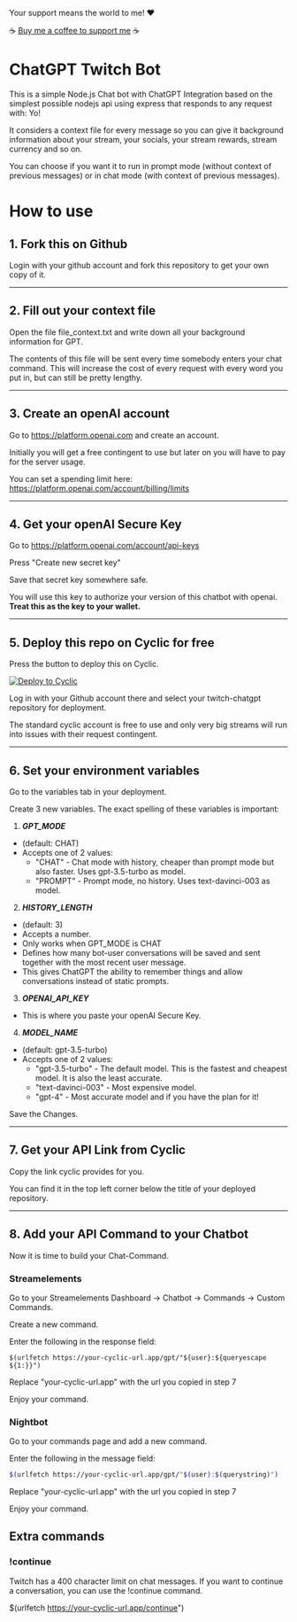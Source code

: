 Your support means the world to me! :heart:

☕ [Buy me a coffee to support me](https://www.buymeacoffee.com/osetinhas) ☕

# ChatGPT Twitch Bot

This is a simple Node.js Chat bot with ChatGPT Integration based on the simplest possible nodejs api using express that responds to any request with: Yo!

It considers a context file for every message so you can give it background information about your stream, your socials, your stream rewards, stream currency and so on. 

You can choose if you want it to run in prompt mode (without context of previous messages) or in chat mode (with context of previous messages).

# How to use

## 1. Fork this on Github
Login with your github account and fork this repository to get your own copy of it. 

---

## 2. Fill out your context file
Open the file file_context.txt and write down all your background information for GPT. 

The contents of this file will be sent every time somebody enters your chat command. This will increase the cost of every request with every word you put in, but can still be pretty lengthy. 

---

## 3. Create an openAI account
Go to https://platform.openai.com and create an account. 

Initially you will get a free contingent to use but later on you will have to pay for the server usage. 

You can set a spending limit here: https://platform.openai.com/account/billing/limits

---

## 4. Get your openAI Secure Key
Go to https://platform.openai.com/account/api-keys

Press "Create new secret key"

Save that secret key somewhere safe. 

You will use this key to authorize your version of this chatbot with openai. 
<strong>Treat this as the key to your wallet.</strong>

---

## 5. Deploy this repo on Cyclic for free
Press the button to deploy this on Cyclic.

[![Deploy to Cyclic](https://deploy.cyclic.app/button.svg)](https://deploy.cyclic.app/)

Log in with your Github account there and select your twitch-chatgpt repository for deployment. 

The standard cyclic account is free to use and only very big streams will run into issues with their request contingent.

---

## 6. Set your environment variables
Go to the variables tab in your deployment. 

Create 3 new variables. The exact spelling of these variables is important:

1. _**GPT_MODE**_
  - (default: CHAT)
  - Accepts one of 2 values:
    - "CHAT" - Chat mode with history, cheaper than prompt mode but also faster. Uses gpt-3.5-turbo as model.
    - "PROMPT" - Prompt mode, no history. Uses text-davinci-003 as model.

2. _**HISTORY_LENGTH**_
  - (default: 3)
  - Accepts a number.
  - Only works when GPT_MODE is CHAT
  - Defines how many bot-user conversations will be saved and sent together with the most recent user message.
  - This gives ChatGPT the ability to remember things and allow conversations instead of static prompts.

3. _**OPENAI_API_KEY**_
  - This is where you paste your openAI Secure Key.

4. _**MODEL_NAME**_
  - (default: gpt-3.5-turbo)
  - Accepts one of 2 values:
    - "gpt-3.5-turbo" - The default model. This is the fastest and cheapest model. It is also the least accurate.
    - "text-davinci-003" - Most expensive model.
    - "gpt-4" - Most accurate model and if you have the plan for it!

Save the Changes.

---

## 7. Get your API Link from Cyclic
Copy the link cyclic provides for you. 

You can find it in the top left corner below the title of your deployed repository.

---

## 8. Add your API Command to your Chatbot
Now it is time to build your Chat-Command. 


### Streamelements
Go to your Streamelements Dashboard -> Chatbot -> Commands -> Custom Commands.

Create a new command.

Enter the following in the response field:
```
$(urlfetch https://your-cyclic-url.app/gpt/"${user}:${queryescape ${1:}}")
```
Replace "your-cyclic-url.app" with the url you copied in step 7

Enjoy your command. 


### Nightbot
Go to your commands page and add a new command.

Enter the following in the message field:
```bash
$(urlfetch https://your-cyclic-url.app/gpt/"$(user):$(querystring)")
```
Replace "your-cyclic-url.app" with the url you copied in step 7

Enjoy your command. 

## Extra commands

### !continue
Twitch has a 400 character limit on chat messages. 
If you want to continue a conversation, you can use the !continue command.

$(urlfetch https://your-cyclic-url.app/continue")